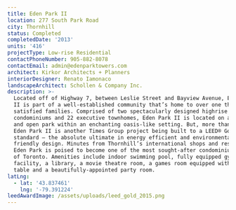 ```yaml
---
title: Eden Park II
location: 277 South Park Road
city: Thornhill
status: Completed
completedDate: '2013'
units: '416'
projectType: Low-rise Residential
contactPhoneNumber: 905-882-8078
contactEmail: admin@edenparktowers.com
architect: Kirkor Architects + Planners
interiorDesigner: Renato Iamonaco
landscapeArchitect: Schollen & Company Inc.
description: >-
  Located off of Highway 7, between Leslie Street and Bayview Avenue, Eden Park
  II is part of a well-established community that’s home to over one thousand
  satisfied families. Comprised of two spectacularly designed highrise
  condominiums and 22 executive townhomes, Eden Park II is located on a green
  and open park within an enchanting oasis-like setting. But, more than that,
  Eden Park II is another Times Group project being built to a LEED® Gold
  standard – the absolute ultimate in energy efficient and environmentally
  friendly design. Minutes from Thornhill’s international shops and restaurants,
  Eden Park is poised to become one of the most sought-after condominiums north
  of Toronto. Amenities include indoor swimming pool, fully equipped gym
  facility, a library, a movie theatre room, a games room equipped with pool
  table and a beautifully-appointed party room.
latLng:
  - lat: '43.837461'
    lng: '-79.391224'
leedAwardImage: /assets/uploads/leed_gold_2015.png
---
```


